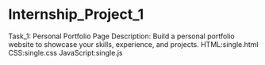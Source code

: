 # Internship_Project_1
Task_1: Personal Portfolio Page
Description: Build a personal portfolio website to showcase your skills, experience, and projects.
HTML:single.html
CSS:single.css
JavaScript:single.js
